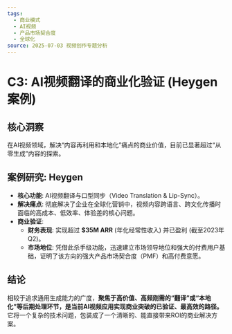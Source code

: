 ```yaml
---
tags:
  - 商业模式
  - AI视频
  - 产品市场契合度
  - 全球化
source: 2025-07-03 视频创作专题分析
---
```


# C3: AI视频翻译的商业化验证 (Heygen案例)

## 核心洞察
在AI视频领域，解决“内容再利用和本地化”痛点的商业价值，目前已显著超过“从零生成”内容的探索。

## 案例研究: Heygen
- **核心功能**: AI视频翻译与口型同步（Video Translation & Lip-Sync）。
- **解决痛点**: 彻底解决了企业在全球化营销中，视频内容跨语言、跨文化传播时面临的高成本、低效率、体验差的核心问题。
- **商业验证**:
    - **财务表现**: 实现超过 **$35M ARR** (年化经常性收入) 并已盈利 (截至2023年Q2)。
    - **市场地位**: 凭借此杀手级功能，迅速建立市场领导地位和强大的付费用户基础，证明了该方向的强大产品市场契合度（PMF）和高付费意愿。

## 结论
相较于追求通用生成能力的广度，**聚焦于高价值、高频刚需的“翻译”或“本地化”等后期处理环节，是当前AI视频应用实现商业突破的已验证、最高效的路径。** 它将一个复杂的技术问题，包装成了一个清晰的、能直接带来ROI的商业解决方案。